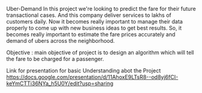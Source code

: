  Uber-Demand
In this project we're looking to predict the fare for their future transactional cases. And this company deliver services to lakhs of customers daily.
Now it becomes really important to manage their data properly to come up with new business ideas to get best results. So, it becomes really important 
to estimate the fare prices accurately and demand of ubers across the neighborhood.


Objective : main objective of project is to design an algorithm which will tell the fare to be charged for a passenger.

Link for presentation for basic Understanding abot the Project
https://docs.google.com/presentation/d/11AhoxE9LTsR8--od8yj6fCI-keYmCTTi36NYa_h5U0Y/edit?usp=sharing
